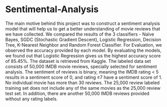 # Sentimental-Analysis
The main motive behind this project was to construct a sentiment analysis model that will help us to get a better understanding of movie reviews that we have collected. We compared the results of the 3 classifiers - Naïve Bayes, SGDC (Stochastic Gradient Descent), Logistic Regression, Decision Tree, K-Nearest Neighbor and Random Forest Classifier. For Evaluation, we observed the accuracy provided by each model. By evaluating the models, we found out that Logistic Regression gives us the highest accuracy score of 85.45%.
The dataset is retrieved from Kaggle. The labeled data set consists of 50,000 IMDB movie reviews, specially selected for sentiment analysis. The sentiment of reviews is binary, meaning the IMDB rating < 5 results in a sentiment score of 0, and rating ≥7 have a sentiment score of 1. No individual movie has more than 30 reviews. The 25,000 review labeled training set does not include any of the same movies as the 25,000 review test set. In addition, there are another 50,000 IMDB reviews provided without any rating labels.
